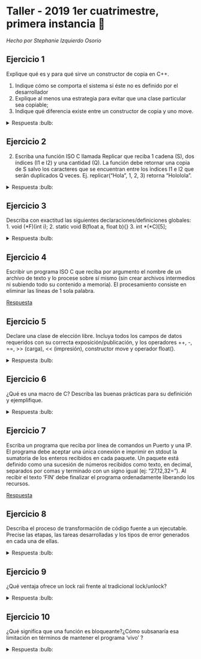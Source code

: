 # Taller - 2019 1er cuatrimestre, primera instancia :dart:
_Hecho por Stephanie Izquierdo Osorio_

## Ejercicio 1

Explique qué es y para qué sirve un constructor de copia en C++.
1. Indique cómo se comporta el sistema si éste no es definido por el desarrollador
2. Explique al menos una estrategia para evitar que una clase particular sea copiable;
3. Indique qué diferencia existe entre un constructor de copia y uno move.

<details>
<summary> Respuesta :bulb:</b></summary>

En C++ por defecto todos los pasajes de los objetos son por copia, es decir que literalmente duplica la informacion/bits de lo pasado al constructor.

1. Si un objeto no tiene implementado por el desarrolador el constructor por copia, se le asigna uno por default. En caso de que se haya borrado explicitamente el constructor por copia, el objeto deja de ser copiable.

2. Para evitar que una clase en particular sea copiable:
    1. Se puede borrar explicitamente el constructor por copia y el de asignacion.
        ```C++
            Foo (const Foo &bar) = delete;
            Foo& operator= (const Foo &bar) = delete;
        ```
        Y así en caso de se intente copiar, al momento de compilar el programa dará error.

    2. Otra forma seria declarar pero no definir ni el constructor por copia ni el operador asignación y hacerlos privados. El intento fallido de copia se detecta en tiempo de compilación y linkeo.

3. En un constructor tipo move se cambia el origen del elemento es decir que se cambia el ownership de el. Lo que hace es mover los punteros/ referencias que se encuentran dentro de la instancia recibida por parametro y esta instancia deja de apuntar a esas referencias. Entonces de esta forma no hay una copia.

</details>

## Ejercicio 2

2) Escriba una función ISO C llamada Replicar que reciba 1 cadena (S), dos índices (I1 e I2) y una cantidad (Q). La función debe retornar una copia de S salvo los caracteres que se encuentran entre los índices I1 e I2 que serán duplicados Q veces.
Ej. replicar(“Hola”, 1, 2, 3) retorna “Hololola”.

<details>
<summary> Respuesta :bulb:</b></summary>

```C
char* replicar (const char* S, size_t I1, size_t I2, size_t Q){
    if (I1 < strlen(S) || I2 < strlen(S) || Q <= 0)
        fprintf(stderr, "Error Replicar: Parametros incorrectos");

    size_t largo_nuevo = (strlen(S)-(I2-I1+1))+((I2-I1+1)*Q);

    char* nuevo_string = malloc(sizeof(char)*largo_nuevo);
    if (!nuevo_string)
        fprintf(stderr, "Error Replicar: No se pudo crear nuevo string");
    int pos = 0;
    for (int i = 0; i < strlen(S); i++){
        if (i < I1 || i > I2){
            nuevo_string[pos] = S[i];
            pos++;
        } else{
            while (Q > 0) {
                for (int j = i; j <=I2; j++) {
                        nuevo_string[pos] = S[j];
                        pos ++;               
                }
                Q--;
            }
        }
    }
    return nuevo_string;
}

```
</details>

## Ejercicio 3

Describa con exactitud las siguientes declaraciones/definiciones globales:
    1. void (*F)(int i);
    2. static void B(float a, float b){}
    3. int *(*C)[5];

<details>
<summary> Respuesta :bulb:</b></summary>

1. Puntero a funcion que recibe un int y no retorna nada, es void.

2. Una funcion B que recibe dos parametros tipo float. Es una funcion que no reotrna nada y es estatica osea que es de alcance local.

3. `int *(*C)[5];`
    1. (*C) C es un puntero, si hago el nombramiento (*C)==X tengo que

    2. `int* X [5]`: X apunta a int, y veo que son 5 de esos, entonces X es un array de 5 punteros a int

    3. Entonces volviendo al original obtengo que C es un puntero a un arreglo de 5 punteros a int

</details>

## Ejercicio 4

Escribir un programa ISO C que reciba por argumento el nombre de un archivo de texto y lo
procese sobre sí mismo (sin crear archivos intermedios ni subiendo todo su contenido a
memoria). El procesamiento consiste en eliminar las líneas de 1 sola palabra.

[Respuesta](https://github.com/stephanieizquierdo/FIUBA-TallerDeProgramacionI/blob/master/Finales%20Resueltos/2019-1Cuatrimestre/1Fecha/Ej-4.cpp)

## Ejercicio 5

Declare una clase de elección libre. Incluya todos los campos de datos requeridos con su
correcta exposición/publicación, y los operadores ++, -, ==, >> (carga), << (impresión),
constructor move y operador float().

<details>
<summary> Respuesta :bulb:</b></summary>

```C
class Fraccion{
    private:
        int numerador;
        int denominador;
    public:
        Fraccion(int numerador, int denominador);
        Fraccion(const Fraccion & otro); //Constructor por copia
        Fraccion(Fraccion && otro); //Constructor por Movimiento
        Fraccion& operator=(const Fraccion& otro); //asignacion por copia
        Fraccion& operator=(const Fraccion&& otro); //asignacion por movimiento

        Fraccion& operator++();
        Fraccion operator+(const Fraccion& otro) const;
        Fraccion operator-(const Fraccion& otro) const;
        std::istream& operator>>(std::istream & in, Fraccion& fraccion);
        std::ostream& operator<<(std::ostream & out, const Fraccion& fraccion);
        operator float() const;
        void simplificacion();
}
```
</details>

## Ejercicio 6

¿Qué es una macro de C? Describa las buenas prácticas para su definición y ejemplifique.

<details>
<summary> Respuesta :bulb:</b></summary>

Una macro es un 'alias' de una porcion de codigo. Al momento del preprocesamiento en compilación, en donde se haya invocado la macro, se sustituira con el codigo de ella. Las macros son capaces de realizar decisiones logicas o expresiones matemáticas. Se recomienda encerrar los parametros de una macro entre parentesis porque si se le pasa una expresion como parametro, al expandir la macro se podria formar una expresion erronea, como por ejemplo:

```C
#define CUBE_WRONG(a) a*a*a         //ESTA MACRO NO CUMPLE CON LAS BUENAS PRACTICAS
#define CUBE_RIGHT(a) (a)*(a)*(a)

CUBE_WRONG(5+1) = 5+1*5+1*5+1
CUBE_RIGHT(5+1) = (5+1)*(5+1)*(5+1)
```

</details>

## Ejercicio 7

Escriba un programa que reciba por línea de comandos un Puerto y una IP. El programa
debe aceptar una única conexión e imprimir en stdout la sumatoria de los enteros recibidos
en cada paquete. Un paquete está definido como una sucesión de números recibidos como
texto, en decimal, separados por comas y terminado con un signo igual (ej: “27,12,32=”). Al
recibir el texto ‘FIN’ debe finalizar el programa ordenadamente liberando los recursos.

[Respuesta](https://github.com/stephanieizquierdo/FIUBA-TallerDeProgramacionI/blob/master/Finales%20Resueltos/2019-1Cuatrimestre/1Fecha/Ej-7.cpp)

## Ejercicio 8

Describa el proceso de transformación de código fuente a un ejecutable. Precise las etapas,
las tareas desarrolladas y los tipos de error generados en cada una de ellas.

<details>
<summary> Respuesta :bulb:</b></summary>

Primero el codigo fuente pasa por un preprocesamiento en el cual se resuelven las macros reemplazando los llamados al alias de la macro por su correspondiente codigo. Ademas se eliminan los comentarios, se ejecutan las directivas de ensamblacion como #define, #include y se determina que partes del codigo van a ser compiladas en base a las evaluaciones de condiciones de compilación (#ifndef #ifdef).
Luego de esto, se pasa al compilado, en el cual se crea una tabla de simbolos con valores, tipados y dependencia y luego el ensamblador transforma el codigo fuente a codigo de maquina, generando asi el codigo objeto (.o).
Una vez teniendo los codigos objetos necesarios, se hace el linkeo de estos para poder resolver las dependencias necesarias para la ejecucion correcta del programa y se crea el ejecutble. Una vez esto, el loader se encarga de poder poner el ejecutable en memoria y lanzarlo.

</details>

## Ejercicio 9

¿Qué ventaja ofrece un lock raii frente al tradicional lock/unlock?

<details>
<summary> Respuesta :bulb:</b></summary>

Un lock raii es una clase que realiza un lock de un mutex al crearse, y luego realiza el unlock de la clase al destruirse. El destructor se invoca automaticamente por ser raii, al finalizar el scope de la funcion, con lo cual no se corre el riesgo de dejar un hilo bloqueado, ya sea porque el desarrollador se olvido o porque se lanzo una excepcion, por ejemplo.

</details>

## Ejercicio 10

¿Qué significa que una función es bloqueante?¿Cómo subsanaría esa limitación en términos
de mantener el programa ‘vivo’ ?

<details>
<summary> Respuesta :bulb:</b></summary>

Cuando una funcion es bloqueante significa que se queda "esperando" a obtener un resultado y no puede hacer nada mientras no lo obtenga. Para subsanar esto se pueden utilizar hilos, de forma tal que un hilo este esperando y otro siga haciendo cosas.

</details>
